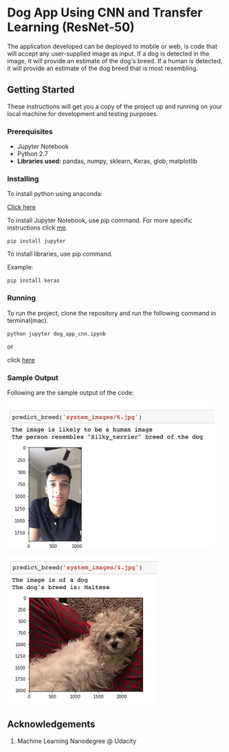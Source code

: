 # Dog App Using CNN and Transfer Learning (ResNet-50)

The application developed can be deployed to mobile or web, is code that will accept any user-supplied image as input. If a dog is detected in the image, it will provide an estimate of the dog's breed. If a human is detected, it will provide an estimate of the dog breed that is most resembling.

## Getting Started

These instructions will get you a copy of the project up and running on your local machine for development and testing purposes.

### Prerequisites

- Jupyter Notebook
- Python 2.7
- **Libraries used:** pandas, numpy, sklearn, Keras, glob, matplotlib

### Installing

To install python using anaconda:

[Click here](https://conda.io/docs/user-guide/install/)

To install Jupyter Notebook, use pip command. For more specific instructions click [me](http://jupyter.readthedocs.io/en/latest/install.html).

```
pip install jupyter
```

To install libraries, use pip command.

Example:

```
pip install keras
```
### Running

To run the project, clone the repository and run the following command in terminal(mac).

```
python jupyter dog_app_cnn.ipynb
```

or 

click [here](https://github.com/nsb007/Dog-App/blob/master/dog_app_cnn.ipynb)

### Sample Output

Following are the sample output of the code:

![This is me and its embarassing but more fun](https://github.com/nsb007/Dog-App/blob/master/Sample%20Output%201.png)

![This is my dog](https://github.com/nsb007/Dog-App/blob/master/Sample%20Output%202.png)


## Acknowledgements

1. Machine Learning Nanodegree @ Udacity
